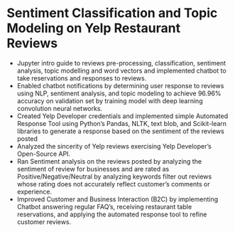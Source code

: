 # Sentiment Classification and Topic Modeling on Yelp Restaurant Reviews 

- Jupyter intro guide to reviews pre-processing, classification, sentiment analysis, topic modelling and word vectors and implemented chatbot to take reservations 
  and responses to reviews.
- Enabled chatbot notifications by determining user response to reviews using NLP, sentiment analysis, and topic modeling to achieve 96.96% accuracy on validation 
  set by training model with deep learning convolution neural networks.
- Created Yelp Developer credentials and implemented simple Automated Response Tool using Python’s Pandas, NLTK, text blob, and Scikit-learn libraries to generate 
  a response based on the sentiment of the reviews posted 
- Analyzed the sincerity of Yelp reviews exercising Yelp Developer’s Open-Source API.
- Ran Sentiment analysis on the reviews posted by analyzing the sentiment of review for businesses and are rated as Positive/Negative/Neutral by analyzing 
  keywords filter out reviews whose rating does not accurately reflect customer’s comments or experience.
- Improved Customer and Business Interaction (B2C) by implementing Chatbot answering regular FAQ’s, receiving restaurant table reservations, and applying the 
  automated response tool to refine customer reviews.
